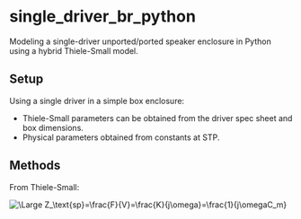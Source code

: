 # single_driver_br_python
Modeling a single-driver unported/ported speaker enclosure in Python using a hybrid Thiele-Small model.

## Setup
Using a single driver in a simple box enclosure:
- Thiele-Small parameters can be obtained from the driver spec sheet and box dimensions.
- Physical parameters obtained from constants at STP.

## Methods
From Thiele-Small:

<img src="https://latex.codecogs.com/svg.latex?\Large&space; Z_\text{sp}=\frac{F}{V}=\frac{K}{j\omega}=\frac{1}{j\omegaC_m}" title="\Large Z_\text{sp}=\frac{F}{V}=\frac{K}{j\omega}=\frac{1}{j\omegaC_m}" />
